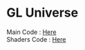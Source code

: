 # GL Universe

Main Code : <a href="https://github.com/eliodeberardinis/Math_CW4/blob/master/OpenGL_Simple_Program/Math_CW4/main.cpp">Here</a><br/>
Shaders Code : <a href="https://github.com/eliodeberardinis/Math_CW4/tree/master/OpenGL_Simple_Program/Math_CW4/data">Here</a><br/>
